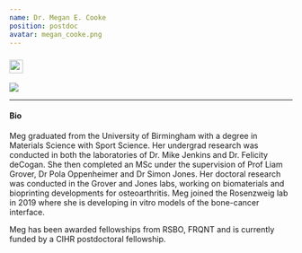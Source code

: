 ```yaml
---
name: Dr. Megan E. Cooke
position: postdoc
avatar: megan_cooke.png
---
```


<h3>
<a href="mailto:megan.cooke@mail.mcgill.ca"><i class="fa fa-envelope"></i></a>
<a href="https://twitter.com/megscooke"><i class="fa fa-twitter"></i></a>
<a href="https://www.linkedin.com/in/megan-cooke-04a9846a"><i class="fa fa-linkedin square"></i></a>
<a href="https://scholar.google.com/citations?user=d-28zGQAAAAJ&hl=en"><i class="ai ai-google-scholar-square"></i></a>
<a href="https://orcid.org/0000-0001-5254-7559"><img width="24px" src="{{site.baseurl}}/images/logo/ORCID.png"></a>
</h3>

<img class="profile-thumbnail" src="{{site.baseurl}}/images/people/{{profile.avatar}}">

<hr>

#### Bio
Meg graduated from the University of Birmingham with a degree in Materials Science with Sport Science.
Her undergrad research was conducted in both the laboratories of Dr. Mike Jenkins and Dr. Felicity deCogan. She then completed an MSc under the supervision of Prof Liam Grover, Dr Pola Oppenheimer and Dr Simon Jones. Her doctoral research was conducted in the Grover and Jones labs, working on biomaterials and bioprinting developments for osteoarthritis. Meg joined the Rosenzweig lab in 2019 where she is developing in vitro models of the bone-cancer interface.

Meg has been awarded fellowships from RSBO, FRQNT and is currently funded by a CIHR postdoctoral fellowship.
